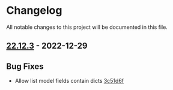 # Changelog

All notable changes to this project will be documented in this file.

## [22.12.3] - 2022-12-29

## Bug Fixes
* Allow list model fields contain dicts [3c51d6f](https://github.com/greenbone/pontos/commit/3c51d6f)

[22.12.3]: https://github.com/greenbone/pontos/compare/v22.9.6...22.12.3